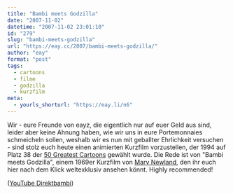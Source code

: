 ```yaml
---
title: "Bambi meets Godzilla"
date: "2007-11-02"
datetime: "2007-11-02 23:01:10"
id: "279"
slug: "bambi-meets-godzilla"
url: "https://eay.cc/2007/bambi-meets-godzilla/"
author: "eay"
format: "post"
tags:
  - cartoons
  - filme
  - godzilla
  - kurzfilm
meta:
  - yourls_shorturl: "https://eay.li/n6"
---
```


Wir - eure Freunde von eayz, die eigentlich nur auf euer Geld aus sind, leider aber keine Ahnung haben, wie wir uns in eure Portemonnaies schmeicheln sollen, weshalb wir es nun mit geballter Ehrlichkeit versuchen - sind stolz euch heute einen animierten Kurzfilm vorzustellen, der 1994 auf Platz 38 der [50 Greatest Cartoons](http://en.wikipedia.org/wiki/50_Greatest_Cartoons) gewählt wurde. Die Rede ist von "Bambi meets Godzilla", einem 1969er Kurzfilm von [Marv Newland](http://en.wikipedia.org/wiki/Marv_Newland), den ihr euch hier nach dem Klick weltexklusiv ansehen könnt. Highly recommended!

 ([YouTube Direktbambi](http://www.youtube.com/watch?v=BXCUBVS4kfQ))
